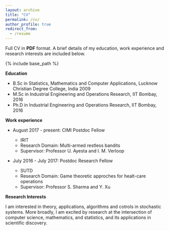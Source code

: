 ```yaml
---
layout: archive
title: "CV"
permalink: /cv/
author_profile: true
redirect_from:
  - /resume
---
```


Full CV in <b>PDF</b> format. A brief details of my education, work experience and research interests are included below.

{% include base_path %}

<b>Education</b>
* B.Sc in Statistics, Mathematics and Computer Applications, Lucknow Christian Degree College, India 2009
* M.Sc in Industrial Engineering and Operations Research, IIT Bombay, 2016
* Ph.D in Industrial Engineering and Operations Research, IIT Bombay, 2016

<b>Work experience</b>
* August 2017 - present: CIMI Postdoc Fellow
  * IRIT
  * Research Domain: Multi-armed restless bandits
  * Supervisor: Professor U. Ayesta and I. M. Verloop

* July 2016 - July 2017: Postdoc Research Fellow
  * SUTD
  * Research Domain: Game theoretic approches for healt-care operations 
  * Supervisor: Professor S. Sharma and Y. Xu
  
<b>Research Interests</b>

I am interested in theory, applications, algorithms and cotrols in stochastic systems. More broadly, I am excited by research at the intersection of computer science, mathematics, and statistics, and its applications in scientific discovery.
